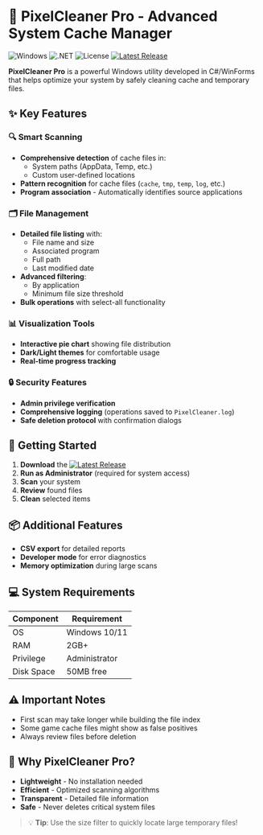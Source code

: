 # 🧹 PixelCleaner Pro - Advanced System Cache Manager

![Windows](https://img.shields.io/badge/Windows-10%2F11-0078D6?logo=windows) 
![.NET](https://img.shields.io/badge/.NET%20Framework-4.8-512BD4?logo=dotnet) 
![License](https://img.shields.io/badge/License-MIT-green)
[![Latest Release](https://img.shields.io/badge/Latest_Release-1.0.0.6.29-blue)](https://github.com/MrPixel555/PixelCleanerPro/releases/tag/Realese)

**PixelCleaner Pro** is a powerful Windows utility developed in C#/WinForms that helps optimize your system by safely cleaning cache and temporary files.

## ✨ Key Features

### 🔍 Smart Scanning
- **Comprehensive detection** of cache files in:
  - System paths (AppData, Temp, etc.)
  - Custom user-defined locations
- **Pattern recognition** for cache files (`cache`, `tmp`, `temp`, `log`, etc.)
- **Program association** - Automatically identifies source applications

### 🗂️ File Management
- **Detailed file listing** with:
  - File name and size
  - Associated program
  - Full path
  - Last modified date
- **Advanced filtering**:
  - By application
  - Minimum file size threshold
- **Bulk operations** with select-all functionality

### 📊 Visualization Tools
- **Interactive pie chart** showing file distribution
- **Dark/Light themes** for comfortable usage
- **Real-time progress tracking**

### 🔒 Security Features
- **Admin privilege verification**
- **Comprehensive logging** (operations saved to `PixelCleaner.log`)
- **Safe deletion protocol** with confirmation dialogs


## 🚀 Getting Started

1. **Download** the [![Latest Release](https://img.shields.io/badge/Latest_Release-1.0.0.6.29-blue)](https://github.com/MrPixel555/PixelCleanerPro/releases/tag/Realese)
2. **Run as Administrator** (required for system access)
3. **Scan** your system
4. **Review** found files
5. **Clean** selected items

## 📦 Additional Features
- **CSV export** for detailed reports
- **Developer mode** for error diagnostics
- **Memory optimization** during large scans

## 💻 System Requirements
| Component | Requirement |
|-----------|-------------|
| OS        | Windows 10/11 |
| RAM       | 2GB+        |
| Privilege | Administrator |
| Disk Space| 50MB free   |

## ⚠️ Important Notes
- First scan may take longer while building the file index
- Some game cache files might show as false positives
- Always review files before deletion

## 🌟 Why PixelCleaner Pro?
- **Lightweight** - No installation needed
- **Efficient** - Optimized scanning algorithms
- **Transparent** - Detailed file information
- **Safe** - Never deletes critical system files

> 💡 **Tip**: Use the size filter to quickly locate large temporary files!
